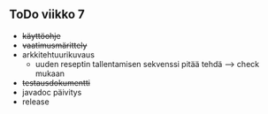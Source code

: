 <h2>ToDo viikko 7</h2>

- ~~käyttöohje~~
- ~~vaatimusmärittely~~
- arkkitehtuurikuvaus
  - uuden reseptin tallentamisen sekvenssi pitää tehdä --> check mukaan
- ~~testausdokumentti~~
- javadoc päivitys
- release
